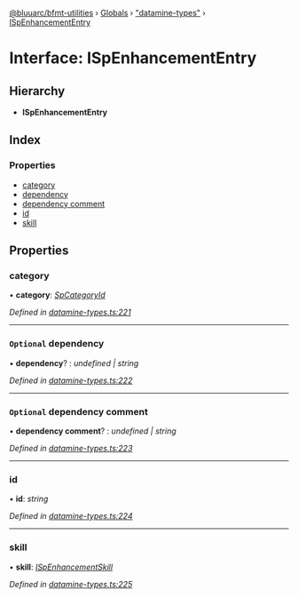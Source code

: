 [@bluuarc/bfmt-utilities](../README.md) › [Globals](../globals.md) › ["datamine-types"](../modules/_datamine_types_.md) › [ISpEnhancementEntry](_datamine_types_.ispenhancemententry.md)

# Interface: ISpEnhancementEntry

## Hierarchy

* **ISpEnhancementEntry**

## Index

### Properties

* [category](_datamine_types_.ispenhancemententry.md#category)
* [dependency](_datamine_types_.ispenhancemententry.md#optional-dependency)
* [dependency comment](_datamine_types_.ispenhancemententry.md#optional-dependency-comment)
* [id](_datamine_types_.ispenhancemententry.md#id)
* [skill](_datamine_types_.ispenhancemententry.md#skill)

## Properties

###  category

• **category**: *[SpCategoryId](../enums/_datamine_types_.spcategoryid.md)*

*Defined in [datamine-types.ts:221](https://github.com/BluuArc/bfmt-utilities/blob/502c544/src/datamine-types.ts#L221)*

___

### `Optional` dependency

• **dependency**? : *undefined | string*

*Defined in [datamine-types.ts:222](https://github.com/BluuArc/bfmt-utilities/blob/502c544/src/datamine-types.ts#L222)*

___

### `Optional` dependency comment

• **dependency comment**? : *undefined | string*

*Defined in [datamine-types.ts:223](https://github.com/BluuArc/bfmt-utilities/blob/502c544/src/datamine-types.ts#L223)*

___

###  id

• **id**: *string*

*Defined in [datamine-types.ts:224](https://github.com/BluuArc/bfmt-utilities/blob/502c544/src/datamine-types.ts#L224)*

___

###  skill

• **skill**: *[ISpEnhancementSkill](_datamine_types_.ispenhancementskill.md)*

*Defined in [datamine-types.ts:225](https://github.com/BluuArc/bfmt-utilities/blob/502c544/src/datamine-types.ts#L225)*
